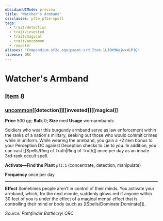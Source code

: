 ```yaml
---
obsidianUIMode: preview
title: "Watcher's Armband"
cssclasses: pf2e,pf2e-spell
tags:
  - trait/detection
  - trait/invested
  - trait/magical
  - trait/uncommon
  - remaster
aliases: "Compendium.pf2e.equipment-srd.Item.1LJ0KMAyjwx4iP1Q"
license: ORC
---
```

# Watcher's Armband
## Item 8
### [uncommon](uncommon "Uncommon Rarity Trait")[[detection]][[invested]][[magical]]


**Price** 500 gp; 
**Bulk** 0; **Size** med
**Usage** wornarmbands

Soldiers who wear this burgundy armband serve as law enforcement within the ranks of a nation's military, seeking out those who would commit crimes while in uniform. While wearing the armband, you gain a +2 item bonus to your Perception DC against Deception checks to Lie to you. In addition, you can cast [[Spells/Ring of Truth|Ring of Truth]] once per day as an innate 3rd-rank occult spell.

**Activate—Find the Plant** `pf2:1` (concentrate, detection, manipulate)

**Frequency** once per day

* * *

**Effect** Sometimes people aren't in control of their minds. You activate your armband, which, for the next minute, suddenly glows red if anyone within 30 feet of you is under the effect of a magical mental effect that is controlling their mind or body (such as [[Spells/Dominate|Dominate]]).

*Source: Pathfinder Battlecry!*
*ORC*
